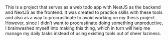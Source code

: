 This is a project that serves as a web todo app with NestJS as the backend and NextJS as the frontend. It was created to practice skills with these tools and also as a way to procrastinate to avoid working on my thesis project. However, since I didn’t want to procrastinate doing something unproductive, I brainwashed myself into making this thing, which in turn will help me manage my daily tasks instead of using existing tools out of sheer laziness.
